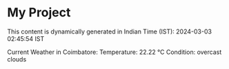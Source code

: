 # My Project

This content is dynamically generated in Indian Time (IST): 2024-03-03 02:45:54 IST


Current Weather in Coimbatore:
Temperature: 22.22 °C
Condition: overcast clouds

